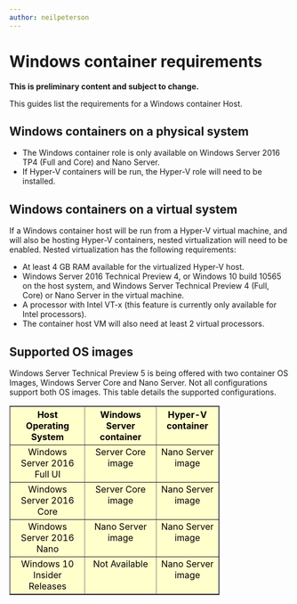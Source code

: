 ```yaml
---
author: neilpeterson
---
```


# Windows container requirements

**This is preliminary content and subject to change.** 

This guides list the requirements for a Windows container Host.

## Windows containers on a physical system

- The Windows container role is only available on Windows Server 2016 TP4 (Full and Core) and Nano Server.
- If Hyper-V containers will be run, the Hyper-V role will need to be installed.

## Windows containers on a virtual system

If a Windows container host will be run from a Hyper-V virtual machine, and will also be hosting Hyper-V containers, nested virtualization will need to be enabled. Nested virtualization has the following requirements:

- At least 4 GB RAM available for the virtualized Hyper-V host.
- Windows Server 2016 Technical Preview 4, or Windows 10 build 10565 on the host system, and Windows Server Technical Preview 4 (Full, Core) or Nano Server in the virtual machine.
- A processor with Intel VT-x (this feature is currently only available for Intel processors).
- The container host VM will also need at least 2 virtual processors.


## Supported OS images

Windows Server Technical Preview 5 is being offered with two container OS Images, Windows Server Core and Nano Server. Not all configurations support both OS images. This table details the supported configurations.

<table border="1" style="background-color:FFFFCC;border-collapse:collapse;border:1px solid FFCC00;color:000000;width:75%" cellpadding="5" cellspacing="5">
<thead>
<tr valign="top">
<th><center>Host Operating System</center></th>
<th><center>Windows Server container</center></th>
<th><center>Hyper-V container</center></th>
</tr>
</thead>
<tbody>
<tr valign="top">
<td><center>Windows Server 2016 Full UI</center></td>
<td><center>Server Core image</center></td>
<td><center>Nano Server image</center></td>
</tr>
<tr valign="top">
<td><center>Windows Server 2016 Core</center></td>
<td><center>Server Core image</center></td>
<td><center> Nano Server image</center></td>
</tr>
<tr valign="top">
<td><center>Windows Server 2016 Nano</center></td>
<td><center> Nano Server image</center></td>
<td><center>Nano Server image</center></td>
</tr>
<tr valign="top">
<td><center>Windows 10 Insider Releases</center></td>
<td><center>Not Available</center></td>
<td><center>Nano Server image</center></td>
</tr>
</tbody>
</table>
